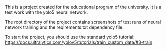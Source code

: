 This is a project created for the educational program of the university. 
It is a test work with the yolo5 neural network.

The root directory of the project contains screenshots of test runs of neural network training and the reqirements.txt dependency file.

To start the project, you should use the standard yolo5 tutorial: 
https://docs.ultralytics.com/yolov5/tutorials/train_custom_data/#3-train